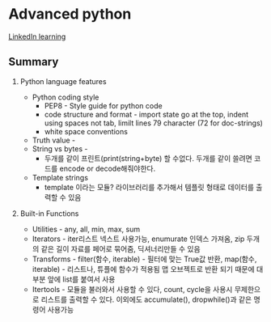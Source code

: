 # Advanced python

[LinkedIn learning](https://www.linkedin.com/learning/advanced-python/strings-vs-bytes?autoSkip=true&autoplay=true&contextUrn=urn%3Ali%3AlyndaLearningPath%3A623b6345498ed46b03b56d47&resume=false&u=76793378)

## Summary

1. Python language features

   - Python coding style
     - PEP8 - Style guide for python code
     - code structure and format - import state go at the top, indent using spaces not tab, limilt lines 79 character (72 for doc-strings)
     - white space conventions
   - Truth value -
   - String vs bytes -
     - 두개를 같이 프린트(print(string+byte) 할 수없다. 두개를 같이 쓸려면 코드를 encode or decode해줘야한다.
   - Template strings
     - template 이라는 모듈? 라이브러리를 추가해서 템플릿 형태로 데이터를 출력할 수 있음

1. Built-in Functions
   - Utilities - any, all, min, max, sum
   - Iterators - iter리스트 넥스트 사용가능, enumurate 인덱스 가져옴, zip 두개의 같은 길이 자료를 페어로 묶어줌, 딕셔너리만들 수 있음
   - Transforms - filter(함수, iterable) - 필터에 맞는 True값 반환, map(함수, iterable) - 리스트나, 튜플에 함수가 적용됨 맵 오브젝트로 반환 되기 때문에 대부분 앞에 list를 붙여서 사용
   - Itertools - 모듈을 불러와서 사용할 수 있다, count, cycle을 사용시 무제한으로 리스트를 출력할 수 있다. 이외에도 accumulate(), dropwhile()과 같은 명령어 사용가능

